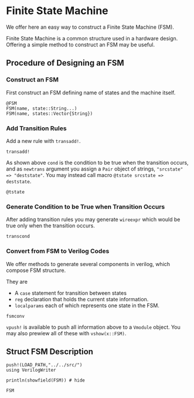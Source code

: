 # Finite State Machine

We offer here an easy way to construct a Finite State Machine (FSM). 

Finite State Machine is a common structure used in a hardware design. Offering a simple method to construct an FSM may be useful.

## Procedure of Designing an FSM

### Construct an FSM

First construct an FSM defining name of states and the machine itself.

```@docs
@FSM
FSM(name, state::String...)
FSM(name, states::Vector{String})
```

### Add Transition Rules

Add a new rule with `transadd!`.

```@docs 
transadd!
```

As shown above `cond` is the condition to be true when the transition occurs, and as `newtrans` argument you assign a `Pair` object of strings, `"srcstate" => "deststate"`. You may instead call macro `@tstate srcstate => deststate`.

```@docs
@tstate
```

### Generate Condition to be True when Transition Occurs

After adding transition rules you may generate `wireexpr` which would be true only when the transition occurs.

```@docs
transcond
```

### Convert from FSM to Verilog Codes

We offer methods to generate several components in verilog, which compose FSM structure.

They are 
+ A `case` statement for transition between states
+ `reg` declaration that holds the current state information.
+ `localparams` each of which represents one state in the FSM.

```@docs
fsmconv
```

`vpush!` is available to push all information above to a `Vmodule` object.
You may also prewiew all of these with `vshow(x::FSM)`.

## Struct FSM Description

```@setup 1
push!(LOAD_PATH,"../../src/")
using VerilogWriter
```
```@example 1
println(showfield(FSM)) # hide
```
```@docs
FSM
```